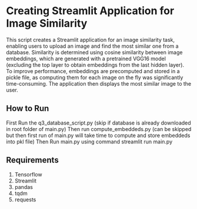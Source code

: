 # Creating  Streamlit Application for Image Similarity
This script creates a Streamlit application for an image similarity task, enabling users to upload an image and find the most similar one from a database. Similarity is determined using cosine similarity between image embeddings, which are generated with a pretrained VGG16 model (excluding the top layer to obtain embeddings from the last hidden layer). To improve performance, embeddings are precomputed and stored in a pickle file, as computing them for each image on the fly was significantly time-consuming. The application then displays the most similar image to the user.

## How to Run
First Run the q3_database_script.py (skip if database is already downloaded in root folder of main.py)
Then run compute_embeddeds.py (can be skipped but then first run of main.py will take time to compute and store embeddeds into pkl file)
Then Run main.py using command streamlit run main.py

## Requirements
1. Tensorflow
2. Streamlit
3. pandas
4. tqdm
5. requests
